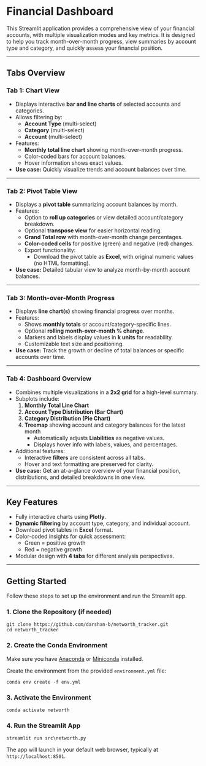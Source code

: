 # Financial Dashboard

This Streamlit application provides a comprehensive view of your financial accounts, with multiple visualization modes and key metrics. It is designed to help you track month-over-month progress, view summaries by account type and category, and quickly assess your financial position.

---

## Tabs Overview

### Tab 1: Chart View
- Displays interactive **bar and line charts** of selected accounts and categories.
- Allows filtering by:
  - **Account Type** (multi-select)
  - **Category** (multi-select)
  - **Account** (multi-select)
- Features:
  - **Monthly total line chart** showing month-over-month progress.
  - Color-coded bars for account balances.
  - Hover information shows exact values.
- **Use case:** Quickly visualize trends and account balances over time.

---

### Tab 2: Pivot Table View
- Displays a **pivot table** summarizing account balances by month.
- Features:
  - Option to **roll up categories** or view detailed account/category breakdown.
  - Optional **transpose view** for easier horizontal reading.
  - **Grand Total row** with month-over-month change percentages.
  - **Color-coded cells** for positive (green) and negative (red) changes.
  - Export functionality:
    - Download the pivot table as **Excel**, with original numeric values (no HTML formatting).
- **Use case:** Detailed tabular view to analyze month-by-month account balances.

---

### Tab 3: Month-over-Month Progress
- Displays **line chart(s)** showing financial progress over months.
- Features:
  - Shows **monthly totals** or account/category-specific lines.
  - Optional **rolling month-over-month % change**.
  - Markers and labels display values in **k units** for readability.
  - Customizable text size and positioning.
- **Use case:** Track the growth or decline of total balances or specific accounts over time.

---

### Tab 4: Dashboard Overview
- Combines multiple visualizations in a **2x2 grid** for a high-level summary.
- Subplots include:
  1. **Monthly Total Line Chart**
  2. **Account Type Distribution (Bar Chart)**
  3. **Category Distribution (Pie Chart)**
  4. **Treemap** showing account and category balances for the latest month
     - Automatically adjusts **Liabilities** as negative values.
     - Displays hover info with labels, values, and percentages.
- Additional features:
  - Interactive **filters** are consistent across all tabs.
  - Hover and text formatting are preserved for clarity.
- **Use case:** Get an at-a-glance overview of your financial position, distributions, and detailed breakdowns in one view.

---

## Key Features
- Fully interactive charts using **Plotly**.
- **Dynamic filtering** by account type, category, and individual account.
- Download pivot tables in **Excel** format.
- Color-coded insights for quick assessment:
  - Green = positive growth
  - Red = negative growth
- Modular design with **4 tabs** for different analysis perspectives.

---

## Getting Started

Follow these steps to set up the environment and run the Streamlit app.

### 1. Clone the Repository (if needed)

```
git clone https://github.com/darshan-b/networth_tracker.git
cd networth_tracker
```

### 2. Create the Conda Environment

Make sure you have [Anaconda](https://www.anaconda.com/products/distribution) or [Miniconda](https://docs.conda.io/en/latest/miniconda.html) installed.

Create the environment from the provided `environment.yml` file:

```
conda env create -f env.yml
```

### 3. Activate the Environment

```
conda activate networth
```

### 4. Run the Streamlit App

```
streamlit run src\networth.py
```

The app will launch in your default web browser, typically at `http://localhost:8501`.
